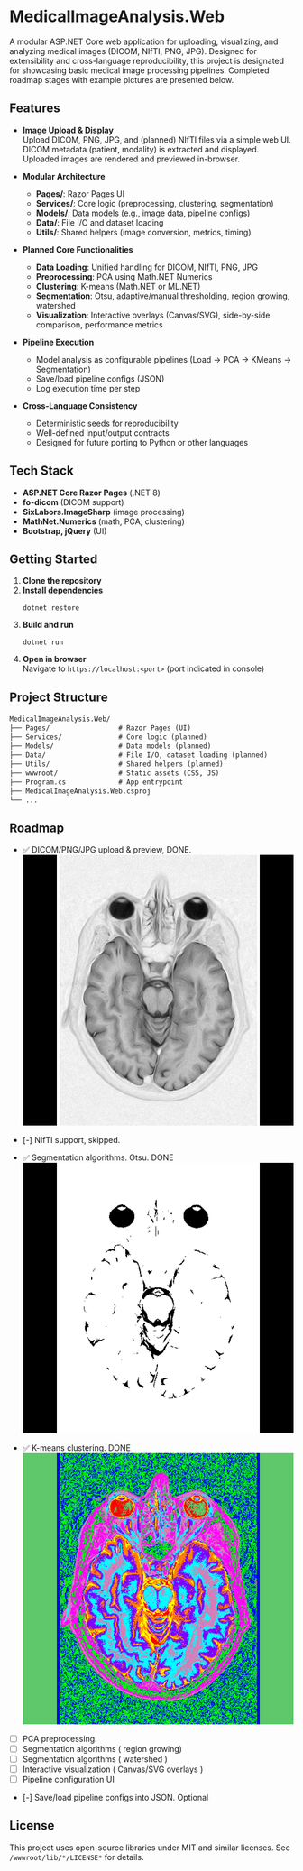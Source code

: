 # MedicalImageAnalysis.Web

A modular ASP.NET Core web application for uploading, visualizing, and analyzing medical images (DICOM, NIfTI, PNG, JPG). Designed for extensibility and cross-language reproducibility, this project is designated for showcasing basic medical image processing pipelines. 
Completed roadmap stages with example pictures are presented below.

## Features

- **Image Upload & Display**  
  Upload DICOM, PNG, JPG, and (planned) NIfTI files via a simple web UI.  
  DICOM metadata (patient, modality) is extracted and displayed.  
  Uploaded images are rendered and previewed in-browser.

- **Modular Architecture**  
  - **Pages/**: Razor Pages UI  
  - **Services/**: Core logic (preprocessing, clustering, segmentation)  
  - **Models/**: Data models (e.g., image data, pipeline configs)  
  - **Data/**: File I/O and dataset loading  
  - **Utils/**: Shared helpers (image conversion, metrics, timing)

- **Planned Core Functionalities**  
  - **Data Loading**: Unified handling for DICOM, NIfTI, PNG, JPG  
  - **Preprocessing**: PCA using Math.NET Numerics  
  - **Clustering**: K-means (Math.NET or ML.NET)  
  - **Segmentation**: Otsu, adaptive/manual thresholding, region growing, watershed  
  - **Visualization**: Interactive overlays (Canvas/SVG), side-by-side comparison, performance metrics

- **Pipeline Execution**  
  - Model analysis as configurable pipelines (Load → PCA → KMeans → Segmentation)  
  - Save/load pipeline configs (JSON)  
  - Log execution time per step

- **Cross-Language Consistency**  
  - Deterministic seeds for reproducibility  
  - Well-defined input/output contracts  
  - Designed for future porting to Python or other languages

## Tech Stack

- **ASP.NET Core Razor Pages** (.NET 8)
- **fo-dicom** (DICOM support)
- **SixLabors.ImageSharp** (image processing)
- **MathNet.Numerics** (math, PCA, clustering)
- **Bootstrap, jQuery** (UI)

## Getting Started

1. **Clone the repository**
2. **Install dependencies**  
   ```
   dotnet restore
   ```
3. **Build and run**  
   ```
   dotnet run
   ```
4. **Open in browser**  
   Navigate to `https://localhost:<port>` (port indicated in console)

## Project Structure

```
MedicalImageAnalysis.Web/
├── Pages/                 # Razor Pages (UI)
├── Services/              # Core logic (planned)
├── Models/                # Data models (planned)
├── Data/                  # File I/O, dataset loading (planned)
├── Utils/                 # Shared helpers (planned)
├── wwwroot/               # Static assets (CSS, JS)
├── Program.cs             # App entrypoint
├── MedicalImageAnalysis.Web.csproj
└── ...
```

## Roadmap

- ✅ DICOM/PNG/JPG upload & preview, DONE.
  ![DICOM/PNG/JPG upload & preview](wwwroot/images/71583a9c-8f4f-4862-a027-85b398dba39f.png)
  
- [-] NIfTI support, skipped.
- ✅ Segmentation algorithms. Otsu. DONE
  ![Otsu segmentation](wwwroot/images/dbd14dee-41a5-4cb0-bf20-5098508112e0_otsu.png)
  
- ✅ K-means clustering. DONE
  ![K-means clustering](wwwroot/images/d9b6870b-49af-44f7-8d5b-0ac77193fe12_kmeans.png)
    
- [ ] PCA preprocessing.
- [ ] Segmentation algorithms ( region growing)
- [ ] Segmentation algorithms ( watershed )
- [ ] Interactive visualization ( Canvas/SVG overlays )
- [ ] Pipeline configuration UI
- [-] Save/load pipeline configs into JSON. Optional

## License

This project uses open-source libraries under MIT and similar licenses. See `/wwwroot/lib/*/LICENSE*` for details.